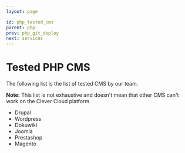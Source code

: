 ```yaml
---
layout: page

id: php_tested_cms
parent: php
prev: php_git_deploy
next: services
---
```


# Tested PHP CMS

The following list is the list of tested CMS by our team.

**Note:** This list is not exhaustive and doesn't mean that other CMS can't work on the Clever Cloud platform.

 - Drupal
 - Wordpress
 - Dokuwiki
 - Joomla
 - Prestashop
 - Magento
